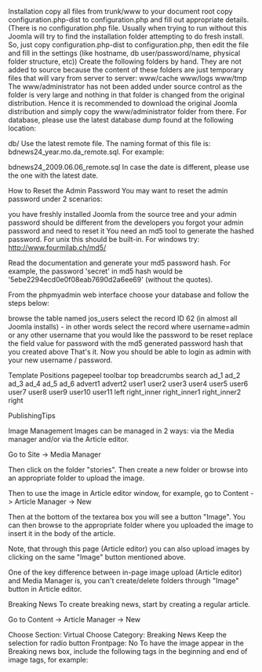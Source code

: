 Installation
copy all files from trunk/www to your document root
copy configuration.php-dist to configuration.php and fill out appropriate details. (There is no configuration.php file. Usually when trying to run without this Joomla will try to find the installation folder attempting to do fresh install. So, just copy configuration.php-dist to configuration.php, then edit the file and fill in the settings (like hostname, db user/password/name, physical folder structure, etc))
Create the following folders by hand. They are not added to source because the content of these folders are just temporary files that will vary from server to server:
www/cache
www/logs
www/tmp
The www/administrator has not been added under source control as the folder is very large and nothing in that folder is changed from the original distribution. Hence it is recommended to download the original Joomla distribution and simply copy the www/administrator folder from there.
For database, please use the latest database dump found at the following location:

db/
Use the latest remote file. The naming format of this file is: bdnews24_year.mo.da_remote.sql. For example:

bdnews24_2009.06.06_remote.sql
In case the date is different, please use the one with the latest date.




How to Reset the Admin Password
You may want to reset the admin password under 2 scenarios:

you have freshly installed Joomla from the source tree and your admin password should be different from the developers
you forgot your admin password and need to reset it
You need an md5 tool to generate the hashed password. For unix this should be built-in. For windows try: http://www.fourmilab.ch/md5/

Read the documentation and generate your md5 password hash. For example, the password 'secret' in md5 hash would be '5ebe2294ecd0e0f08eab7690d2a6ee69' (without the quotes).

From the phpmyadmin web interface choose your database and follow the steps below:

browse the table named jos_users
select the record ID 62 (in almost all Joomla installs) - in other words select the record where username=admin or any other username that you would like the password to be reset
replace the field value for password with the md5 generated password hash that you created above
That's it. Now you should be able to login as admin with your new username / password.


Template Positions
pagepeel
toolbar
top
breadcrumbs
search
ad_1
ad_2
ad_3
ad_4
ad_5
ad_6
advert1
advert2
user1
user2
user3
user4
user5
user6
user7
user8
user9
user10
user11
left
right_inner
right_inner1
right_inner2
right


PublishingTips  

Image Management
Images can be managed in 2 ways: via the Media manager and/or via the Article editor.

Go to Site -> Media Manager

Then click on the folder "stories". Then create a new folder or browse into an appropriate folder to upload the image.

Then to use the image in Article editor window, for example, go to Content -> Article Manager -> New

Then at the bottom of the textarea box you will see a button "Image". You can then browse to the appropriate folder where you uploaded the image to insert it in the body of the article.

Note, that through this page (Article editor) you can also upload images by clicking on the same "Image" button mentioned above.

One of the key difference between in-page image upload (Article editor) and Media Manager is, you can't create/delete folders through "Image" button in Article editor.

Breaking News
To create breaking news, start by creating a regular article.

Go to Content -> Article Manager -> New

Choose Section: Virtual
Choose Category: Breaking News
Keep the selection for radio button Frontpage: No
To have the image appear in the Breaking news box, include the following tags in the beginning and end of image tags, for example: <!--IMAGE images/stories/breaking_news/200811/sidr.jpg IMAGE-->
